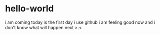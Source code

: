 # hello-world
i am coming
today is the first day i use github
i am feeling good now
and i don't know what will happen next >.<
